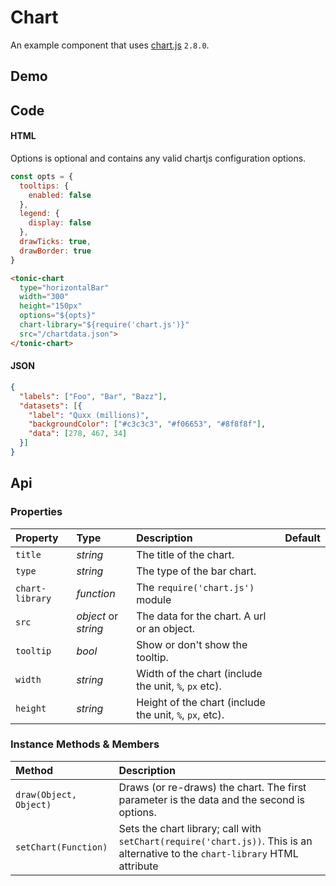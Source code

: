 # Chart
An example component that uses [chart.js][0] `2.8.0`.

## Demo
<tonic-chart
  type="horizontalBar"
  src="/chartdata.json"
  width="300px"
  height="150px">
</tonic-chart>

## Code

#### HTML
Options is optional and contains any valid chartjs configuration options.

```js
const opts = {
  tooltips: {
    enabled: false
  },
  legend: {
    display: false
  },
  drawTicks: true,
  drawBorder: true
}
```

```html
<tonic-chart
  type="horizontalBar"
  width="300"
  height="150px"
  options="${opts}"
  chart-library="${require('chart.js')}"
  src="/chartdata.json">
</tonic-chart>
```

#### JSON

```json
{
  "labels": ["Foo", "Bar", "Bazz"],
  "datasets": [{
    "label": "Quxx (millions)",
    "backgroundColor": ["#c3c3c3", "#f06653", "#8f8f8f"],
    "data": [278, 467, 34]
  }]
}
```

## Api

### Properties

| Property | Type | Description | Default |
| :--- | :--- | :--- | :--- |
| `title` | *string* | The title of the chart. | |
| `type` | *string* | The type of the bar chart. | |
| `chart-library` | *function* | The `require('chart.js')` module | |
| `src` | *object* or *string* | The data for the chart. A url or an object. | |
| `tooltip` | *bool* | Show or don't show the tooltip. | |
| `width` | *string* | Width of the chart (include the unit, `%`, `px` etc). | |
| `height` | *string* | Height of the chart (include the unit, `%`, `px`, etc). | |

### Instance Methods & Members

| Method | Description |
| :--- | :--- |
| `draw(Object, Object)` | Draws (or re-draws) the chart. The first parameter is the data and the second is options. |
| `setChart(Function)` | Sets the chart library; call with `setChart(require('chart.js))`. This is an alternative to the `chart-library` HTML attribute |

[0]:https://www.chartjs.org/

